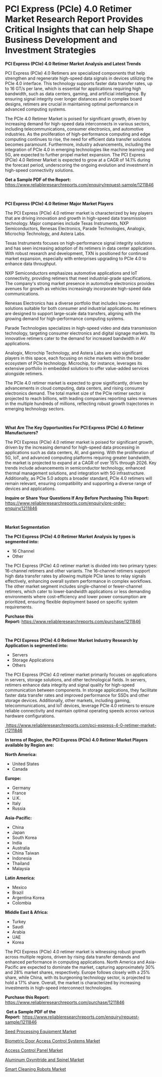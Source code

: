<p><h1>PCI Express (PCIe) 4.0 Retimer Market Research Report Provides Critical Insights that can help Shape Business Development and Investment Strategies</h1></p><p><strong>PCI Express (PCIe) 4.0 Retimer Market Analysis and Latest Trends</strong></p>
<p><p>PCI Express (PCIe) 4.0 Retimers are specialized components that help strengthen and regenerate high-speed data signals in devices utilizing the PCIe 4.0 interface. This technology supports faster data transfer rates, up to 16 GT/s per lane, which is essential for applications requiring high bandwidth, such as data centers, gaming, and artificial intelligence. By ensuring signal integrity over longer distances and in complex board designs, retimers are crucial in maintaining optimal performance in advanced computing systems.</p><p>The PCIe 4.0 Retimer Market is poised for significant growth, driven by increasing demand for high-speed data interconnects in various sectors, including telecommunications, consumer electronics, and automotive industries. As the proliferation of high-performance computing and edge computing continues to rise, the need for efficient data transfer solutions becomes paramount. Furthermore, industry advancements, including the integration of PCIe 4.0 in emerging technologies like machine learning and 5G, are expected to further propel market expansion. The PCI Express (PCIe) 4.0 Retimer Market is expected to grow at a CAGR of 14.1% during the forecast period, underscoring the ongoing evolution and investment in high-speed connectivity solutions.</p></p>
<p><strong>Get a Sample PDF of the Report:&nbsp;</strong> <a href="https://www.reliableresearchreports.com/enquiry/request-sample/1211846?utm_campaign=38&utm_medium=2&utm_source=Github&utm_content=ia&utm_term=06102024&utm_id=pci-express-pcie-40-retimer">https://www.reliableresearchreports.com/enquiry/request-sample/1211846</a></p>
<p>&nbsp;</p>
<p><strong>PCI Express (PCIe) 4.0 Retimer Major Market Players</strong></p>
<p><p>The PCI Express (PCIe) 4.0 retimer market is characterized by key players that are driving innovation and growth in high-speed data transmission technology. Major companies include Texas Instruments, NXP Semiconductors, Renesas Electronics, Parade Technologies, Analogix, Microchip Technology, and Astera Labs.</p><p>Texas Instruments focuses on high-performance signal integrity solutions and has seen increasing adoption of its retimers in data center applications. With robust research and development, TXN is positioned for continued market expansion, especially with enterprises upgrading to PCIe 4.0 to enhance data throughput.</p><p>NXP Semiconductors emphasizes automotive applications and IoT connectivity, providing retimers that meet industrial-grade specifications. The company's strong market presence in automotive electronics provides avenues for growth as vehicles increasingly incorporate high-speed data communications.</p><p>Renesas Electronics has a diverse portfolio that includes low-power solutions suitable for both consumer and industrial applications. Its retimers are designed to support large-scale data transfers, aligning with the growing demand for high-performance computing systems.</p><p>Parade Technologies specializes in high-speed video and data transmission technology, targeting consumer electronics and digital signage markets. Its innovative retimers cater to the demand for increased bandwidth in AV applications.</p><p>Analogix, Microchip Technology, and Astera Labs are also significant players in this space, each focusing on niche markets within the broader ecosystem of PCIe technology. Microchip, for instance, leverages its extensive portfolio in embedded solutions to offer value-added services alongside retimers.</p><p>The PCIe 4.0 retimer market is expected to grow significantly, driven by advancements in cloud computing, data centers, and rising consumer electronics demand. The total market size of the PCIe retimer sector is projected to reach billions, with leading companies reporting sales revenues in the multiple hundreds of millions, reflecting robust growth trajectories in emerging technology sectors.</p></p>
<p>&nbsp;</p>
<p><strong>What Are The Key Opportunities For PCI Express (PCIe) 4.0 Retimer Manufacturers?</strong></p>
<p><p>The PCI Express (PCIe) 4.0 retimer market is poised for significant growth, driven by the increasing demand for high-speed data processing in applications such as data centers, AI, and gaming. With the proliferation of 5G, IoT, and advanced computing platforms requiring greater bandwidth, the market is projected to expand at a CAGR of over 15% through 2026. Key trends include advancements in semiconductor technology, enhanced thermal management solutions, and integration with 5G infrastructure. Additionally, as PCIe 5.0 adopts a broader standard, PCIe 4.0 retimers will remain relevant, ensuring compatibility and supporting a diverse range of devices and applications.</p></p>
<p><strong>Inquire or Share Your Questions If Any Before Purchasing This Report:</strong> <a href="https://www.reliableresearchreports.com/enquiry/pre-order-enquiry/1211846?utm_campaign=38&utm_medium=2&utm_source=Github&utm_content=ia&utm_term=06102024&utm_id=pci-express-pcie-40-retimer">https://www.reliableresearchreports.com/enquiry/pre-order-enquiry/1211846</a></p>
<p>&nbsp;</p>
<p><strong>Market Segmentation</strong></p>
<p><strong>The PCI Express (PCIe) 4.0 Retimer Market Analysis by types is segmented into:</strong></p>
<p><ul><li>16 Channel</li><li>Other</li></ul></p>
<p><p>The PCI Express (PCIe) 4.0 retimer market is divided into two primary types: 16-channel retimers and other variants. The 16-channel retimers support high data transfer rates by allowing multiple PCIe lanes to relay signals effectively, enhancing overall system performance in complex workflows. The other market segment includes single-channel or fewer-channel retimers, which cater to lower-bandwidth applications or less demanding environments where cost-efficiency and lower power consumption are prioritized, ensuring flexible deployment based on specific system requirements.</p></p>
<p><strong>Purchase this Report:&nbsp;</strong><a href="https://www.reliableresearchreports.com/purchase/1211846?utm_campaign=38&utm_medium=2&utm_source=Github&utm_content=ia&utm_term=06102024&utm_id=pci-express-pcie-40-retimer">https://www.reliableresearchreports.com/purchase/1211846</a></p>
<p>&nbsp;</p>
<p><strong>The PCI Express (PCIe) 4.0 Retimer Market Industry Research by Application is segmented into:</strong></p>
<p><ul><li>Servers</li><li>Storage Applications</li><li>Others</li></ul></p>
<p><p>The PCI Express (PCIe) 4.0 retimer market primarily focuses on applications in servers, storage solutions, and other technological fields. In servers, retimers enhance data integrity and signal quality for high-speed communication between components. In storage applications, they facilitate faster data transfer rates and improved performance for SSDs and other storage devices. Additionally, other markets, including gaming, telecommunications, and IoT devices, leverage PCIe 4.0 retimers to ensure reliable connectivity and maintain optimal operating speeds across various hardware configurations.</p></p>
<p><a href="https://www.reliableresearchreports.com/pci-express-4-0-retimer-market-r1211846?utm_campaign=38&utm_medium=2&utm_source=Github&utm_content=ia&utm_term=06102024&utm_id=pci-express-pcie-40-retimer">&nbsp;https://www.reliableresearchreports.com/pci-express-4-0-retimer-market-r1211846</a></p>
<p><strong>In terms of Region, the PCI Express (PCIe) 4.0 Retimer Market Players available by Region are:</strong></p>
<p>
    <p> <strong> North America: </strong>
        <ul>
            <li>United States</li>
            <li>Canada</li>
        </ul>
        </p> 
    <p> <strong> Europe: </strong>
        <ul>
            <li>Germany</li>
            <li>France</li>
            <li>U.K.</li>
            <li>Italy</li>
            <li>Russia</li>
        </ul>
        </p> 
    <p> <strong> Asia-Pacific: </strong>
        <ul>
            <li>China</li>
            <li>Japan</li>
            <li>South Korea</li>
            <li>India</li>
            <li>Australia</li>
            <li>China Taiwan</li>
            <li>Indonesia</li>
            <li>Thailand</li>
            <li>Malaysia</li>
        </ul>
        </p> 
    <p> <strong> Latin America: </strong>
        <ul>
            <li>Mexico</li>
            <li>Brazil</li>
            <li>Argentina Korea</li>
            <li>Colombia</li>
        </ul>
        </p> 
    <p> <strong> Middle East & Africa: </strong>
        <ul>
            <li>Turkey</li>
            <li>Saudi</li>
            <li>Arabia</li>
            <li>UAE</li>
            <li>Korea</li>
        </ul>
    </p>
    </p>
<p><p>The PCI Express (PCIe) 4.0 retimer market is witnessing robust growth across multiple regions, driven by rising data transfer demands and enhanced performance in computing applications. North America and Asia-Pacific are expected to dominate the market, capturing approximately 30% and 28% market shares, respectively. Europe follows closely with a 25% share, while China, with its burgeoning technology sector, is projected to hold a 17% share. Overall, the market is characterized by increasing investments in high-speed interconnect technologies.</p></p>
<p><strong>Purchase this Report: </strong><a href="https://www.reliableresearchreports.com/purchase/1211846?utm_campaign=38&utm_medium=2&utm_source=Github&utm_content=ia&utm_term=06102024&utm_id=pci-express-pcie-40-retimer">https://www.reliableresearchreports.com/purchase/1211846</a></p>
<p>&nbsp;<strong>Get a Sample PDF of the Report:&nbsp;&nbsp;</strong><a href="https://www.reliableresearchreports.com/enquiry/request-sample/1211846?utm_campaign=38&utm_medium=2&utm_source=Github&utm_content=ia&utm_term=06102024&utm_id=pci-express-pcie-40-retimer">https://www.reliableresearchreports.com/enquiry/request-sample/1211846</a></p>
<p><strong></strong></p>
<p><p><a href="https://www.linkedin.com/pulse/seed-processing-equipment-market-evolution-regional-ng8be?utm_campaign=38&utm_medium=2&utm_source=Github&utm_content=ia&utm_term=06102024&utm_id=pci-express-pcie-40-retimer">Seed Processing Equipment Market</a></p><p><a href="https://issuu.com/reportprime-2/docs/biometric-door-access-control-syste_7feb13252c9e32?utm_campaign=38&utm_medium=2&utm_source=Github&utm_content=ia&utm_term=06102024&utm_id=pci-express-pcie-40-retimer">Biometric Door Access Control Systems Market</a></p><p><a href="https://issuu.com/reportprime-2/docs/access-control-panel-market-size-20_06ffc7d08961a6?utm_campaign=38&utm_medium=2&utm_source=Github&utm_content=ia&utm_term=06102024&utm_id=pci-express-pcie-40-retimer">Access Control Panel Market</a></p><p><a href="https://github.com/RoseBoyd475/Market-Research-Report-List-1/blob/main/aluminum-oxynitride-and-spinel-market.md?utm_campaign=38&utm_medium=2&utm_source=Github&utm_content=ia&utm_term=06102024&utm_id=pci-express-pcie-40-retimer">Aluminum Oxynitride and Spinel Market</a></p><p><a href="https://www.linkedin.com/pulse/smart-cleaning-robots-market-report-product-type-infrared-eazwe?utm_campaign=38&utm_medium=2&utm_source=Github&utm_content=ia&utm_term=06102024&utm_id=pci-express-pcie-40-retimer">Smart Cleaning Robots Market</a></p></p>